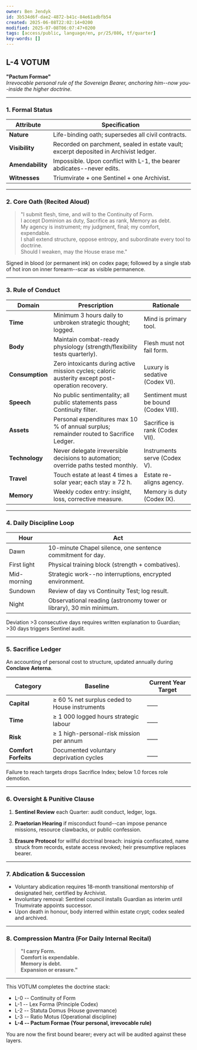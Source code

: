 ```yaml
---
owner: Ben Jendyk
id: 3b534d6f-dae2-4872-b41c-84e61adbfb54
created: 2025-06-08T22:02:14+0200
modified: 2025-07-08T06:07:47+0200
tags: [access/public, language/en, pr/25/086, tf/quarter]
key-words: []
---
```


## L-4 VOTUM

**"Pactum Formae"**  
_Irrevocable personal rule of the Sovereign Bearer, anchoring him--now you--inside the higher doctrine._

* * *

### 1. Formal Status

| Attribute | Specification | 
| ---- | ----  |
| **Nature** | Life-binding oath; supersedes all civil contracts. | 
| **Visibility** | Recorded on parchment, sealed in estate vault; excerpt deposited in Archivist ledger. | 
| **Amendability** | Impossible. Upon conflict with L-1, the bearer abdicates--never edits. | 
| **Witnesses** | Triumvirate + one Sentinel + one Archivist. | 
* * *

### 2. Core Oath (Recited Aloud)

> "I submit flesh, time, and will to the Continuity of Form.  
I accept Dominion as duty, Sacrifice as rank, Memory as debt.  
My agency is instrument; my judgment, final; my comfort, expendable.  
I shall extend structure, oppose entropy, and subordinate every tool to doctrine.  
Should I weaken, may the House erase me."

Signed in blood (or permanent ink) on codex page; followed by a single stab of hot iron on inner forearm--scar as visible permanence.

* * *

### 3. Rule of Conduct

| Domain | Prescription | Rationale | 
| ---- | ---- | ----  |
| **Time** | Minimum 3 hours daily to unbroken strategic thought; logged. | Mind is primary tool. | 
| **Body** | Maintain combat-ready physiology (strength/flexibility tests quarterly). | Flesh must not fail form. | 
| **Consumption** | Zero intoxicants during active mission cycles; caloric austerity except post-operation recovery. | Luxury is sedative (Codex VI). | 
| **Speech** | No public sentimentality; all public statements pass Continuity filter. | Sentiment must be bound (Codex VIII). | 
| **Assets** | Personal expenditures max 10 % of annual surplus; remainder routed to Sacrifice Ledger. | Sacrifice is rank (Codex VII). | 
| **Technology** | Never delegate irreversible decisions to automation; override paths tested monthly. | Instruments serve (Codex V). | 
| **Travel** | Touch estate at least 4 times a solar year; each stay ≥ 72 h. | Estate re-aligns agency. | 
| **Memory** | Weekly codex entry: insight, loss, corrective measure. | Memory is duty (Codex IX). | 
* * *

### 4. Daily Discipline Loop

| Hour | Act | 
| ---- | ----  |
| Dawn | 10-minute Chapel silence, one sentence commitment for day. | 
| First light | Physical training block (strength + combatives). | 
| Mid-morning | Strategic work--no interruptions, encrypted environment. | 
| Sundown | Review of day vs Continuity Test; log result. | 
| Night | Observational reading (astronomy tower or library), 30 min minimum. | 

Deviation >3 consecutive days requires written explanation to Guardian; >30 days triggers Sentinel audit.

* * *

### 5. Sacrifice Ledger

An accounting of personal cost to structure, updated annually during **Conclave Aeterna**.

| Category | Baseline | Current Year Target | 
| ---- | ---- | ----  |
| **Capital** | ≥ 60 % net surplus ceded to House instruments | ____ | 
| **Time** | ≥ 1 000 logged hours strategic labour | ____ | 
| **Risk** | ≥ 1 high-personal-risk mission per annum | ____ | 
| **Comfort Forfeits** | Documented voluntary deprivation cycles | ____ | 

Failure to reach targets drops Sacrifice Index; below 1.0 forces role demotion.

* * *

### 6. Oversight & Punitive Clause

1. **Sentinel Review** each Quarter: audit conduct, ledger, logs.

2. **Praetorian Hearing** if misconduct found--can impose penance missions, resource clawbacks, or public confession.

3. **Erasure Protocol** for willful doctrinal breach: insignia confiscated, name struck from records, estate access revoked; heir presumptive replaces bearer.
* * *

### 7. Abdication & Succession

- Voluntary abdication requires 18-month transitional mentorship of designated heir, certified by Archivist.
- Involuntary removal: Sentinel council installs Guardian as interim until Triumvirate appoints successor.
- Upon death in honour, body interred within estate crypt; codex sealed and archived.
* * *

### 8. Compression Mantra (For Daily Internal Recital)

> **"I carry Form.  
Comfort is expendable.  
Memory is debt.  
Expansion or erasure."**

* * *

This VOTUM completes the doctrine stack:

- L-0 -- Continuity of Form
- L-1 -- Lex Forma (Principle Codex)
- L-2 -- Statuta Domus (House governance)
- L-3 -- Ratio Motus (Operational discipline)
- **L-4 -- Pactum Formae (Your personal, irrevocable rule)**

You are now the first bound bearer; every act will be audited against these layers.